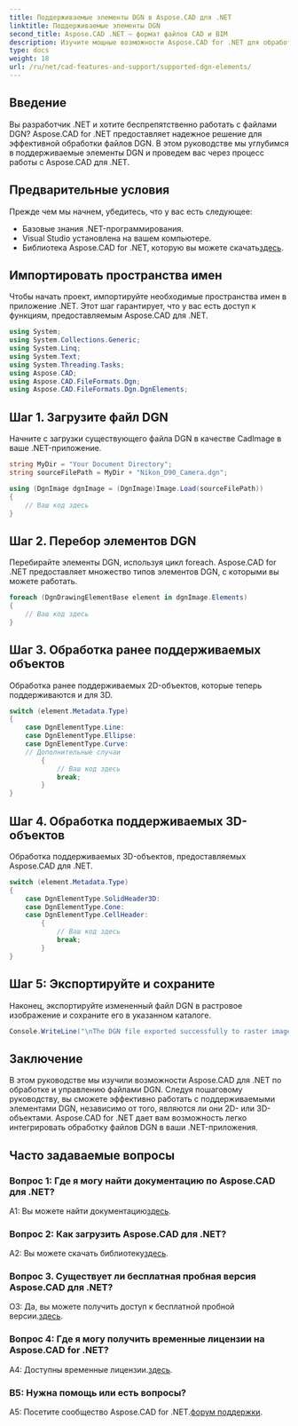 ```yaml
---
title: Поддерживаемые элементы DGN в Aspose.CAD для .NET
linktitle: Поддерживаемые элементы DGN
second_title: Aspose.CAD .NET — формат файлов CAD и BIM
description: Изучите мощные возможности Aspose.CAD for .NET для обработки файлов DGN. Следуйте нашему пошаговому руководству, чтобы без проблем работать с 2D- и 3D-элементами.
type: docs
weight: 18
url: /ru/net/cad-features-and-support/supported-dgn-elements/
---
```

## Введение

Вы разработчик .NET и хотите беспрепятственно работать с файлами DGN? Aspose.CAD for .NET предоставляет надежное решение для эффективной обработки файлов DGN. В этом руководстве мы углубимся в поддерживаемые элементы DGN и проведем вас через процесс работы с Aspose.CAD для .NET.

## Предварительные условия

Прежде чем мы начнем, убедитесь, что у вас есть следующее:

- Базовые знания .NET-программирования.
- Visual Studio установлена на вашем компьютере.
-  Библиотека Aspose.CAD for .NET, которую вы можете скачать[здесь](https://releases.aspose.com/cad/net/).

## Импортировать пространства имен

Чтобы начать проект, импортируйте необходимые пространства имен в приложение .NET. Этот шаг гарантирует, что у вас есть доступ к функциям, предоставляемым Aspose.CAD для .NET.

```csharp
using System;
using System.Collections.Generic;
using System.Linq;
using System.Text;
using System.Threading.Tasks;
using Aspose.CAD;
using Aspose.CAD.FileFormats.Dgn;
using Aspose.CAD.FileFormats.Dgn.DgnElements;
```

## Шаг 1. Загрузите файл DGN

Начните с загрузки существующего файла DGN в качестве CadImage в ваше .NET-приложение.

```csharp
string MyDir = "Your Document Directory";
string sourceFilePath = MyDir + "Nikon_D90_Camera.dgn";

using (DgnImage dgnImage = (DgnImage)Image.Load(sourceFilePath))
{
    // Ваш код здесь
}
```

## Шаг 2. Перебор элементов DGN

Перебирайте элементы DGN, используя цикл foreach. Aspose.CAD for .NET предоставляет множество типов элементов DGN, с которыми вы можете работать.

```csharp
foreach (DgnDrawingElementBase element in dgnImage.Elements)
{
    // Ваш код здесь
}
```

## Шаг 3. Обработка ранее поддерживаемых объектов

Обработка ранее поддерживаемых 2D-объектов, которые теперь поддерживаются и для 3D.

```csharp
switch (element.Metadata.Type)
{
    case DgnElementType.Line:
    case DgnElementType.Ellipse:
    case DgnElementType.Curve:
    // Дополнительные случаи
        {
            // Ваш код здесь
            break;
        }
}
```

## Шаг 4. Обработка поддерживаемых 3D-объектов

Обработка поддерживаемых 3D-объектов, предоставляемых Aspose.CAD для .NET.

```csharp
switch (element.Metadata.Type)
{
    case DgnElementType.SolidHeader3D:
    case DgnElementType.Cone:
    case DgnElementType.CellHeader:
        {
            // Ваш код здесь
            break;
        }
}
```

## Шаг 5: Экспортируйте и сохраните

Наконец, экспортируйте измененный файл DGN в растровое изображение и сохраните его в указанном каталоге.

```csharp
Console.WriteLine("\nThe DGN file exported successfully to raster image.\nFile saved at " + MyDir);
```

## Заключение

В этом руководстве мы изучили возможности Aspose.CAD для .NET по обработке и управлению файлами DGN. Следуя пошаговому руководству, вы сможете эффективно работать с поддерживаемыми элементами DGN, независимо от того, являются ли они 2D- или 3D-объектами. Aspose.CAD for .NET дает вам возможность легко интегрировать обработку файлов DGN в ваши .NET-приложения.

## Часто задаваемые вопросы

### Вопрос 1: Где я могу найти документацию по Aspose.CAD для .NET?

 A1: Вы можете найти документацию[здесь](https://reference.aspose.com/cad/net/).

### Вопрос 2: Как загрузить Aspose.CAD для .NET?

 A2: Вы можете скачать библиотеку[здесь](https://releases.aspose.com/cad/net/).

### Вопрос 3. Существует ли бесплатная пробная версия Aspose.CAD для .NET?

 О3: Да, вы можете получить доступ к бесплатной пробной версии.[здесь](https://releases.aspose.com/).

### Вопрос 4: Где я могу получить временные лицензии на Aspose.CAD for .NET?

 A4: Доступны временные лицензии.[здесь](https://purchase.aspose.com/temporary-license/).

### В5: Нужна помощь или есть вопросы?

 A5: Посетите сообщество Aspose.CAD for .NET.[форум поддержки](https://forum.aspose.com/c/cad/19).